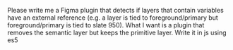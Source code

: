 Please write me a Figma plugin that detects if layers that contain variables have an external reference (e.g. a layer is tied to foreground/primary but foreground/primary is tied to slate 950). What I want is a plugin that removes the semantic layer but keeps the primitive layer. 
Write it in js using es5